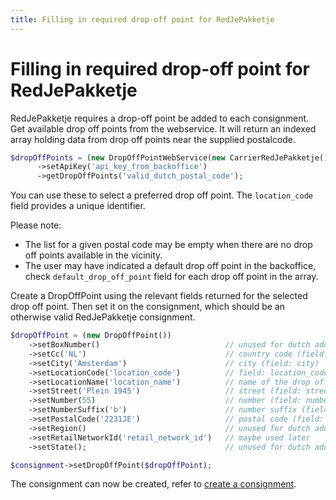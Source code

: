 ```yaml
---
title: Filling in required drop-off point for RedJePakketje
---
```


# Filling in required drop-off point for RedJePakketje

RedJePakketje requires a drop-off point be added to each consignment. Get available drop off points from the webservice.
It will return an indexed array holding data from drop off points near the supplied postalcode.

```php
$dropOffPoints = (new DropOffPointWebService(new CarrierRedJePakketje()))
      ->setApiKey('api_key_from_backoffice')
      ->getDropOffPoints('valid_dutch_postal_code');
```

You can use these to select a preferred drop off point. The `location_code` field provides a unique identifier.

Please note:

- The list for a given postal code may be empty when there are no drop off points available in the vicinity.
- The user may have indicated a default drop off point in the backoffice, check `default_drop_off_point` field for each
  drop off point in the array.

Create a DropOffPoint using the relevant fields returned for the selected drop off point. Then set it on the
consignment, which should be an otherwise valid RedJePakketje consignment.

```php
$dropOffPoint = (new DropOffPoint())
    ->setBoxNumber()                            // unused for dutch addresses
    ->setCc('NL')                               // country code (field: cc) returned for the drop off point
    ->setCity('Amsterdam')                      // city (field: city)
    ->setLocationCode('location_code')          // field: location_code holds a unique id for the drop off point
    ->setLocationName('location_name')          // name of the drop off point (field: location_name)
    ->setStreet('Plein 1945')                   // street (field: street)
    ->setNumber(55)                             // number (field: number)
    ->setNumberSuffix('b')                      // number suffix (field: number_suffix)
    ->setPostalCode('2231JE')                   // postal code (field: postal_code)
    ->setRegion()                               // unused for dutch addresses
    ->setRetailNetworkId('retail_network_id')   // maybe used later
    ->setState();                               // unused for dutch addresses

$consignment->setDropOffPoint($dropOffPoint);
```

The consignment can now be created, refer to [create a consignment](./01.create-consignment.md).
